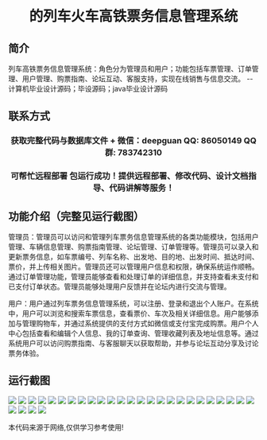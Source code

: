 <p><h1 align="center">的列车火车高铁票务信息管理系统</h1></p>

## 简介
列车高铁票务信息管理系统：角色分为管理员和用户；功能包括车票管理、订单管理、用户管理、购票指南、论坛互动、客服支持，实现在线销售与信息交流。    --计算机毕业设计源码；毕设源码；java毕业设计源码


## 联系方式
<p><h3 align="center">获取完整代码与数据库文件 + 微信：deepguan QQ: 86050149 QQ群: 783742310</h3></p>
<p><h3 align="center">可帮忙远程部署 包运行成功！提供远程部署、修改代码、设计文档指导、代码讲解等服务！</h3></p>

## 功能介绍（完整见运行截图）
管理员：管理员可以访问和管理列车票务信息管理系统的各类功能模块，包括用户管理、车辆信息管理、购票指南管理、论坛管理、订单管理等。管理员可以录入和更新票务信息，如车票编号、列车名称、出发地、目的地、出发时间、抵达时间、票价，并上传相关图片。管理员还可以管理用户信息和权限，确保系统运作顺畅。通过订单管理功能，管理员能够查看和处理订单的详细信息，并支持查看未支付和已支付订单状态。管理员能够处理用户反馈并在论坛内进行交流与管理。

用户：用户通过列车票务信息管理系统，可以注册、登录和退出个人账户。在系统中，用户可以浏览和搜索车票信息，查看票价、车次及相关详细信息。用户能够添加与管理购物车，并通过系统提供的支付方式如微信或支付宝完成购票。用户个人中心包括查看和编辑个人信息、我的订单查询、管理收藏列表及地址信息等。通过系统用户可以访问购票指南、与客服聊天以获取帮助，并参与论坛互动分享及讨论票务体验。


## 运行截图
![](https://bs-1329754181.cos.ap-shanghai.myqcloud.com/ssm/TrainTicketInformationManagementSystem/img/001.jpg)
![](https://bs-1329754181.cos.ap-shanghai.myqcloud.com/ssm/TrainTicketInformationManagementSystem/img/002.jpg)
![](https://bs-1329754181.cos.ap-shanghai.myqcloud.com/ssm/TrainTicketInformationManagementSystem/img/003.jpg)
![](https://bs-1329754181.cos.ap-shanghai.myqcloud.com/ssm/TrainTicketInformationManagementSystem/img/004.jpg)
![](https://bs-1329754181.cos.ap-shanghai.myqcloud.com/ssm/TrainTicketInformationManagementSystem/img/005.jpg)
![](https://bs-1329754181.cos.ap-shanghai.myqcloud.com/ssm/TrainTicketInformationManagementSystem/img/006.jpg)
![](https://bs-1329754181.cos.ap-shanghai.myqcloud.com/ssm/TrainTicketInformationManagementSystem/img/007.jpg)
![](https://bs-1329754181.cos.ap-shanghai.myqcloud.com/ssm/TrainTicketInformationManagementSystem/img/008.jpg)
![](https://bs-1329754181.cos.ap-shanghai.myqcloud.com/ssm/TrainTicketInformationManagementSystem/img/009.jpg)
![](https://bs-1329754181.cos.ap-shanghai.myqcloud.com/ssm/TrainTicketInformationManagementSystem/img/010.jpg)
![](https://bs-1329754181.cos.ap-shanghai.myqcloud.com/ssm/TrainTicketInformationManagementSystem/img/011.jpg)
![](https://bs-1329754181.cos.ap-shanghai.myqcloud.com/ssm/TrainTicketInformationManagementSystem/img/012.jpg)
![](https://bs-1329754181.cos.ap-shanghai.myqcloud.com/ssm/TrainTicketInformationManagementSystem/img/013.jpg)
![](https://bs-1329754181.cos.ap-shanghai.myqcloud.com/ssm/TrainTicketInformationManagementSystem/img/014.jpg)
![](https://bs-1329754181.cos.ap-shanghai.myqcloud.com/ssm/TrainTicketInformationManagementSystem/img/015.jpg)
![](https://bs-1329754181.cos.ap-shanghai.myqcloud.com/ssm/TrainTicketInformationManagementSystem/img/016.jpg)
![](https://bs-1329754181.cos.ap-shanghai.myqcloud.com/ssm/TrainTicketInformationManagementSystem/img/017.jpg)
![](https://bs-1329754181.cos.ap-shanghai.myqcloud.com/ssm/TrainTicketInformationManagementSystem/img/018.jpg)
![](https://bs-1329754181.cos.ap-shanghai.myqcloud.com/ssm/TrainTicketInformationManagementSystem/img/019.jpg)
![](https://bs-1329754181.cos.ap-shanghai.myqcloud.com/ssm/TrainTicketInformationManagementSystem/img/020.jpg)
![](https://bs-1329754181.cos.ap-shanghai.myqcloud.com/ssm/TrainTicketInformationManagementSystem/img/021.jpg)
![](https://bs-1329754181.cos.ap-shanghai.myqcloud.com/ssm/TrainTicketInformationManagementSystem/img/022.jpg)
![](https://bs-1329754181.cos.ap-shanghai.myqcloud.com/ssm/TrainTicketInformationManagementSystem/img/023.jpg)
![](https://bs-1329754181.cos.ap-shanghai.myqcloud.com/ssm/TrainTicketInformationManagementSystem/img/024.jpg)
![](https://bs-1329754181.cos.ap-shanghai.myqcloud.com/ssm/TrainTicketInformationManagementSystem/img/025.jpg)
![](https://bs-1329754181.cos.ap-shanghai.myqcloud.com/ssm/TrainTicketInformationManagementSystem/img/026.jpg)
![](https://bs-1329754181.cos.ap-shanghai.myqcloud.com/ssm/TrainTicketInformationManagementSystem/img/027.jpg)
![](https://bs-1329754181.cos.ap-shanghai.myqcloud.com/ssm/TrainTicketInformationManagementSystem/img/028.jpg)
![](https://bs-1329754181.cos.ap-shanghai.myqcloud.com/ssm/TrainTicketInformationManagementSystem/img/029.jpg)

<p>本代码来源于网络,仅供学习参考使用!</p>
